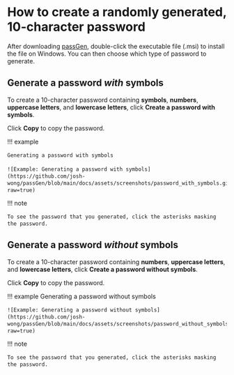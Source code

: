# How to create a randomly generated, 10-character password

After downloading [passGen](https://github.com/josh-wong/passGen/releases/download/v2.0.0/passGen_installer.msi), double-click the executable file (.msi) to install the file on Windows. You can then choose which type of password to generate.

## Generate a password *with* symbols

To create a 10-character password containing **symbols**, **numbers**, **uppercase letters**, and **lowercase letters**, click **Create a password with symbols**.

Click **Copy** to copy the password.

!!! example
    
    Generating a password with symbols
    
    ![Example: Generating a password with symbols](https://github.com/josh-wong/passGen/blob/main/docs/assets/screenshots/password_with_symbols.gif?raw=true)

!!! note
    
    To see the password that you generated, click the asterisks masking the password.

## Generate a password *without* symbols

To create a 10-character password containing **numbers**, **uppercase letters**, and **lowercase letters**, click **Create a password without symbols**.

Click **Copy** to copy the password.

!!! example
    Generating a password without symbols
    
    ![Example: Generating a password without symbols](https://github.com/josh-wong/passGen/blob/main/docs/assets/screenshots/password_without_symbols.gif?raw=true)

!!! note
    
    To see the password that you generated, click the asterisks masking the password.

